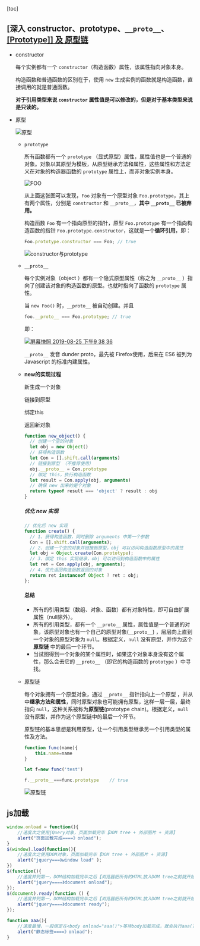 [toc]

## [深入 constructor、prototype、`__proto__`、[[Prototype\]] 及 原型链](https://github.com/sisterAn/blog/issues/5)

+ constructor

  每个实例都有一个 `constructor`（构造函数）属性，该属性指向对象本身。

  构造函数和普通函数的区别在于，使用 `new` 生成实例的函数就是构造函数，直接调用的就是普通函数。

  **对于引用类型来说 `constructor` 属性值是可以修改的，但是对于基本类型来说是只读的。**

+ 原型

  <img src="js深入.assets/687474703a2f2f7777772e6d6f6c6c7970616765732e6f72672f7475746f7269616c732f6a736f626a5f66756c6c2e6a7067" alt="原型"  />

  + `prototype`

    所有函数都有一个 `prototype` （显式原型）属性，属性值也是一个普通的对象。对象以其原型为模板，从原型继承方法和属性，这些属性和方法定义在对象的构造器函数的 `prototype` 属性上，而非对象实例本身。

    ![FOO](js深入.assets/56793854-7fed5780-683f-11e9-88d8-c1af1414d57a.png)

    从上面这张图可以发现，`Foo` 对象有一个原型对象 `Foo.prototype`，其上有两个属性，分别是 `constructor` 和 `__proto__`，**其中 `__proto__` 已被弃用。**

    构造函数 `Foo` 有一个指向原型的指针，原型 `Foo.prototype` 有一个指向构造函数的指针 `Foo.prototype.constructor`，这就是一个**循环引用**，即：

    ```javascript
    Foo.prototype.constructor === Foo; // true
    ```

    ![constructor与prototype](js深入.assets/63651130-52300500-c784-11e9-810e-7d5fe82880bd.png)

  + `__proto__`

    每个实例对象（object ）都有一个隐式原型属性（称之为 `__proto__` ）指向了创建该对象的构造函数的原型。也就时指向了函数的 `prototype` 属性。

    当 `new Foo()` 时，`__proto__` 被自动创建。并且

    ```javascript
    foo.__proto__ === Foo.prototype; // true
    ```

    即：

    [![屏幕快照 2019-08-25 下午9 38 36](js深入.assets/63651220-0893ea00-c785-11e9-80c7-1bb16494349a.png)](https://user-images.githubusercontent.com/19721451/63651220-0893ea00-c785-11e9-80c7-1bb16494349a.png)

    `__proto__` 发音 dunder proto，最先被 Firefox使用，后来在 ES6 被列为 Javascript 的标准内建属性。

  + **new的实现过程**

    新生成一个对象

    链接到原型

    绑定this

    返回新对象

    ```javascript
    function new_object() {
      // 创建一个空的对象
      let obj = new Object()
      // 获得构造函数
      let Con = [].shift.call(arguments)
      // 链接到原型 （不推荐使用）
      obj.__proto__ = Con.prototype
      // 绑定 this，执行构造函数
      let result = Con.apply(obj, arguments)
      // 确保 new 出来的是个对象
      return typeof result === 'object' ? result : obj
    }
    ```

    ##### 优化 new 实现

    ```javascript
    // 优化后 new 实现
    function create() {
      // 1、获得构造函数，同时删除 arguments 中第一个参数
      Con = [].shift.call(arguments);
      // 2、创建一个空的对象并链接到原型，obj 可以访问构造函数原型中的属性
      let obj = Object.create(Con.prototype);
      // 3、绑定 this 实现继承，obj 可以访问到构造函数中的属性
      let ret = Con.apply(obj, arguments);
      // 4、优先返回构造函数返回的对象
      return ret instanceof Object ? ret : obj;
    };
    ```

    #### 总结

    - 所有的引用类型（数组、对象、函数）都有对象特性，即可自由扩展属性（null除外）。
    - 所有的引用类型，都有一个 `__proto__` 属性，属性值是一个普通的对象，该原型对象也有一个自己的原型对象(`__proto__`) ，层层向上直到一个对象的原型对象为 `null`。根据定义，`null` 没有原型，并作为这个**原型链** 中的最后一个环节。
    - 当试图得到一个对象的某个属性时，如果这个对象本身没有这个属性，那么会去它的 `__proto__` （即它的构造函数的 `prototype` ）中寻找。

  + 原型链

    每个对象拥有一个原型对象，通过 `__proto__` 指针指向上一个原型 ，并从中**继承方法和属性**，同时原型对象也可能拥有原型，这样一层一层，最终指向 `null`，这种关系被称为**原型链**(prototype chain)。根据定义，`null` 没有原型，并作为这个原型链中的最后一个环节。

    原型链的基本思想是利用原型，让一个引用类型继承另一个引用类型的属性及方法。

    ```javascript
    function func(name){
        this.name=name
    }
    
    let f=new func('test')
    
    f.__proto__===func.prototype	// true
    ```

    ![原型链](js深入.assets/63651229-206b6e00-c785-11e9-91e3-d6f5ddf8eafb.png)

## js加载

```javascript
window.onload = function(){
    //速度次之使用jQuery对象，页面加载完毕【DOM tree + 外部图片 + 资源】
    alert("页面加载完成====》onload");
}
$(window).load(function(){
    //速度次之使用DOM对象，页面加载完毕【DOM tree + 外部图片 + 资源】
    alert("jquery===》window load" ); 
})
$(function(){
    //速度并列第一，DOM结构加载完毕之后【浏览器把所有的HTML放入DOM tree之前就开始执行】
    alert("jquery====》document onload");
});
$(document).ready(function () {
    //速度并列第一，DOM结构加载完毕之后【浏览器把所有的HTML放入DOM tree之前就开始执行】
    alert("jquery====》document ready");
});

function aaa(){
    //速度最慢，一般绑定在<body onload="aaa()">等待body加载完成，就会执行aaa()方法。但是与window.onload方法冲突，会造成在后面的覆盖前面的。二者只能存在一个。
    alert("静态标签====》onload"); 
}
```

